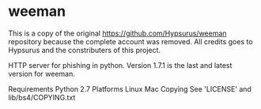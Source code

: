 # weeman
This is a copy of the original https://github.com/Hypsurus/weeman repository because the complete account was removed. All credits goes to Hypsurus and the constributers of this project.

HTTP server for phishing in python. Version 1.7.1 is the last and latest version for weeman.

Requirements
Python 2.7
Platforms
Linux
Mac
Copying
See 'LICENSE' and lib/bs4/COPYING.txt
